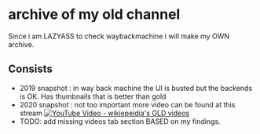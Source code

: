 # archive of my old channel

Since i am LAZYASS to check waybackmachine i will make my OWN archive.

## Consists

- 2019 snapshot : in way back machine the UI is busted but the backends is OK. Has thumbnails that is better than gold
- 2020 snapshot : not too important more video can be found at this stream [![YouTube Video - wikiepeidia's OLD videos](https://img.shields.io/badge/Watch%20Video-IMPORTANT%20ARCHIVED%20TWITCH%20VOD-eD1C24?style=flat&logo=youtube&logoColor=white)](https://youtu.be/eDhiuk1M33g)
- TODO: add  missing videos tab section BASED on my findings.
